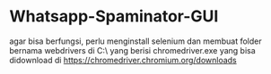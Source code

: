 # Whatsapp-Spaminator-GUI

agar bisa berfungsi, perlu menginstall selenium dan membuat folder bernama webdrivers di C:\ yang berisi chromedriver.exe yang bisa didownload di https://chromedriver.chromium.org/downloads
